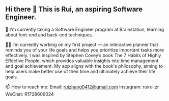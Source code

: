## Hi there 👋 This is Rui, an aspiring Software Engineer.
🌱 I'm currently taking a Software Engineer program at Brainstation, learning about font-end and back-end techniques.

👩‍💻 I’m currently working on my first project — an interactive planner that reminds you of your life goals and helps you prioritize important tasks more effectively. I was inspired by Stephen Covey’s book The 7 Habits of Highly Effective People, which provides valuable insights into time management and goal achievement. My app aligns with the book's philosophy, aiming to help users make better use of their time and ultimately achieve their life goals.

📫 How to reach me:
Email: ruizhang0412@gmail.com
Instagram: ruirui.zr
WeChat: R1728609024

<!--
**ruirui-zr/ruirui-zr** is a ✨ _special_ ✨ repository because its `README.md` (this file) appears on your GitHub profile.

Here are some ideas to get you started:

- 🔭 I’m currently working on ...
- 🌱 I’m currently learning ...
- 👯 I’m looking to collaborate on ...
- 🤔 I’m looking for help with ...
- 💬 Ask me about ...
- 📫 How to reach me: ...
- 😄 Pronouns: ...
- ⚡ Fun fact: ...
-->
